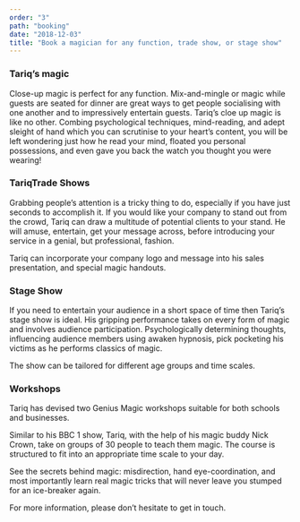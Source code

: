 ```yaml
---
order: "3"
path: "booking"
date: "2018-12-03"
title: "Book a magician for any function, trade show, or stage show"
---
```


### Tariq’s magic

Close-up magic is perfect for any function. Mix-and-mingle or magic while guests are seated for dinner are great ways to get people socialising with one another and to impressively entertain guests. Tariq’s cloe up magic is like no other. Combing psychological techniques, mind-reading, and adept sleight of hand which you can scrutinise to your heart’s content, you will be left wondering just how he read your mind, floated you personal possessions, and even gave you back the watch you thought you were wearing!

### TariqTrade Shows

Grabbing people’s attention is a tricky thing to do, especially if you have just seconds to accomplish it. If you would like your company to stand out from the crowd, Tariq can draw a multitude of potential clients to your stand. He will amuse, entertain, get your message across, before introducing your service in a genial, but professional, fashion.

Tariq can incorporate your company logo and message into his sales presentation, and special magic handouts.

### Stage Show

If you need to entertain your audience in a short space of time then Tariq’s stage show is ideal. His gripping performance takes on every form of magic and involves audience participation. Psychologically determining thoughts, influencing audience members using awaken hypnosis, pick pocketing his victims as he performs classics of magic.

The show can be tailored for different age groups and time scales.

### Workshops

Tariq has devised two Genius Magic workshops suitable for both schools and businesses.

Similar to his BBC 1 show, Tariq, with the help of his magic buddy Nick Crown, take on groups of 30 people to teach them magic. The course is structured to fit into an appropriate time scale to your day.

See the secrets behind magic: misdirection, hand eye-coordination, and most importantly learn real magic tricks that will never leave you stumped for an ice-breaker again.

For more information, please don’t hesitate to get in touch.